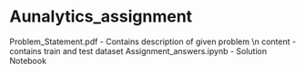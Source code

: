 # Aunalytics_assignment

Problem_Statement.pdf - Contains description of given problem \n
content - contains train and test dataset
Assignment_answers.ipynb - Solution Notebook
